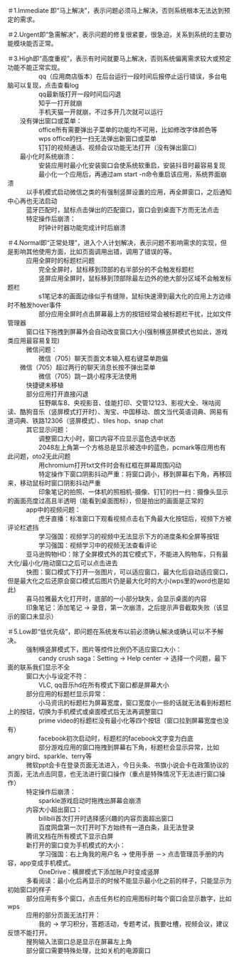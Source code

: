 ＃1.Immediate 即“马上解决”，表示问题必须马上解决，否则系统根本无法达到预定的需求。

＃2.Urgent即“急需解决”，表示问题的修复很紧要，很急迫，关系到系统的主要功能模块能否正常。

＃3.High即“高度重视”，表示有时间就要马上解决，否则系统偏离需求较大或预定功能不能正常实现。  
　　　　　qq（应用商店版本）在后台运行一段时间后报停止运行错误，多台电脑可以复现，点击查看log  
　　　　　qq最新版打开一段时间后闪退  
　　　　　知乎一打开就崩  
　　　　　手机天猫一开就崩，不过多开几次就可以运行  
　　没有弹出窗口或菜单：  
　　　　　office所有需要弹出子菜单的功能均不可用，比如修改字体颜色等  
　　　　　wps office的扫一扫无法弹出新窗口或菜单  
　　　　　钉钉的视频通话、视频会议功能无法打开（没有弹出窗口）  
　　最小化时系统崩溃：  
　　　　　安装应用时最小化安装窗口会使系统软重启，安装抖音时最容易复现  
　　　　　最小化一个应用后，再通过am start -n命令重启该应用，系统界面崩溃  
　　　以手机模式启动微信之类的有强制竖屏设置的应用，再全屏窗口，之后通知中心再也无法启动  
　　　蓝牙匹配时，鼠标点击弹出的匹配窗口，窗口会到桌面下方而无法点击      
　　　特定操作后崩溃：  
　　　　　时钟计时器功能完成计时后崩溃    

＃4.Normal即“正常处理”，进入个人计划解决，表示问题不影响需求的实现，但是影响其他使用方面，比如页面调用出错，调用了错误的等。  
　　　应用全屏时的标题栏问题  
　　　　　完全全屏时，鼠标移到顶部的右半部分的不会触发标题栏  
　　　　　竖屏应用全屏时，鼠标移到顶部除最左边外的绝大部分区域不会触发标题栏  
　　　　　s1笔记本的画面边缘似乎有缝隙，鼠标快速滑到最大化的应用上方边缘时不触发hover事件  
　　　　　部分应用全屏时点击屏幕最上方的按钮经常会被标题栏干扰，比如文件管理器  
　　　窗口往下拖拽到屏幕外会自动改变窗口大小(强制横竖屏模式也如此，游戏类应用最容易复现)  
　　　微信问题：  
　　　　　微信（705）聊天页面文本输入框右键菜单跑偏  
     　　微信（705）超过两行的聊天消息长按不弹出菜单  
　　　　　微信（705）跳一跳小程序无法使用  
　　　快捷键未移植  
　　　部分应用打开直接闪退  
　　　　　狂野飙车8、央视影音、佳能打印、交管12123、影视大全、咪咕阅读、酷狗音乐（竖屏模式打开时）、淘宝、中国移动、朗文当代英语词典、网易有道词典、铁路12306（竖屏模式）、tiles hop、snap chat      
　　　其它显示问题：  
　　　　　调整窗口大小时，窗口内容不应显示蓝色选中状态  
　　　　　2048左上角第一个方格总是显示被选中的蓝色，pcmark等应用也有此问题，oto2无此问题  
　　　　　用chromium打开txt文件时会有红框在屏幕周围闪动  
　　　　　特定操作下窗口阴影抖动严重：将窗口调小，移到屏幕右下角，再移回来，移动鼠标时窗口阴影抖动严重  
　　　　　印象笔记的拍照、一体机的照相机-摄像、钉钉的扫一扫：摄像头显示的画面亮度过高且半透明（能看到桌面图标），但是拍出的画面是正常的      
　　　app中的视频问题：  
　　　　　虎牙直播：标准窗口下观看视频点击右下角最大化按钮后，视频下方被评论栏遮挡  
　　　　　学习强国：视频学习的视频中无法显示下方的进度条和全屏等按钮  
　　　　　学习强国：视频学习中的视频无法查看评论  
　　　亚马逊购物HD：除了全屏模式外的其它模式下，不能进入购物车，只有最大化/最小化/拖动窗口之后可以点击进去          
　　　快图：窗口模式下打开一张图片，可以适应窗口，最大化后自动适应窗口，但是最大化之后还原会窗口模式后图片仍是最大化时的大小(wps里的word也是如此)          
　　　喜马拉雅最大化打开时，底部的一小部分缺失，会显示桌面的内容  
　　　印象笔记：添加笔记 → 录音，第一次崩溃，之后提示声音截取失败（该显示的窗口未显示）     
    
＃5.Low即“低优先级”，即问题在系统发布以前必须确认解决或确认可以不予解决。  
　　　强制横竖屏模式下，图片等控件比例仍不适应窗口大小：  
　　　　　candy crush saga：Setting → Help center → 选择一个问题，最下面的联系我们显示不全  
　　　窗口大小与设定不符：  
　　　　　VLC, qq音乐hd在所有模式下窗口都是屏幕大小  
　　　部分应用的标题栏显示异常：  
　　　　　小马资讯的标题栏为屏幕宽度，窗口宽度小一些的话就无法看到标题栏上的按钮，切换为手机模式或桌面模式后无法再调整窗口  
　　　　　prime video的标题栏没有最小化等四个按钮（窗口拉到屏幕宽度也没有）  
　　　　　facebook初次启动时，标题栏的facebook文字变为白底  
　　　　　部分游戏应用的窗口拖拽到屏幕右下角，标题栏会显示异常，比如angry bird、sparkle、terry等  
　　　微软ppt会卡在登录页面无法进入，今日头条、书旗小说会卡在政策协议的页面，无法点击同意，也无法进行窗口操作（重点是特殊情况下无法进行窗口操作）          
　　　特定操作后崩溃：  
　　　　　sparkle游戏启动时拖拽出屏幕会崩溃   
　　　内容大小超出窗口：  
　　　　　bilibili首次打开时选择感兴趣的内容页面超出窗口  
　　　　　百度网盘第一次打开时下方始终有一道白条，且无法登录          
　　　腾讯文档在所有模式下显示白屏          
　　　新打开的窗口变为手机模式的大小：  
　　　　　学习强国：右上角我的用户名 -> 使用手册 －> 点击管理员手册的内容，app变成手机模式。  
　　　　　OneDrive：横屏模式下添加账户时变成竖屏  
　　　多看阅读：最小化后再显示的时候不能显示最小化之前的样子，只能显示为初始窗口的样子  
　　　部分应用有多个窗口，点击任务栏的应用图标时每个窗口会显示数字，比如wps  
　　　应用的部分页面无法打开：  
　　　　　我的 -> 学习积分，答题活动，专题考试，我要吐槽，视频会议，建议反馈不能打开。  
　　　搜狗输入法窗口总是显示在屏幕左上角  
　　　部分窗口需要特殊处理，比如关机的电源窗口  




